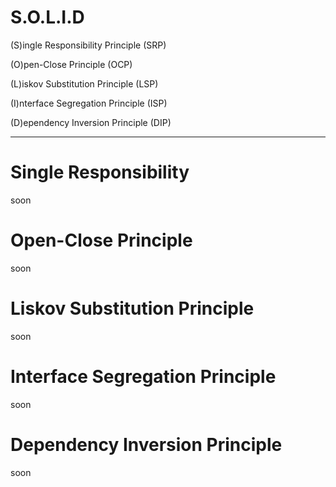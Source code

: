 
# S.O.L.I.D

(S)ingle Responsibility Principle (SRP)

(O)pen-Close Principle (OCP)

(L)iskov Substitution Principle (LSP)

(I)nterface Segregation Principle (ISP)

(D)ependency Inversion Principle (DIP)

---------

# Single Responsibility

soon

# Open-Close Principle

soon

# Liskov Substitution Principle

soon

# Interface Segregation Principle

soon

# Dependency Inversion Principle

soon